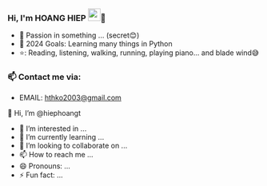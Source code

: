 ### Hi, I'm HOANG HIEP <img src="https://media.giphy.com/media/hvRJCLFzcasrR4ia7z/giphy.gif" width="25px">🌻  


- 🔭 Passion in something ... (secret😊)
- 💪 2024 Goals: Learning many things in Python
- ⭐: Reading, listening, walking, running, playing piano... and blade wind😅




### 📫 Contact me via:
- EMAIL: hthko2003@gmail.com

👋 Hi, I’m @hiephoangt
- 👀 I’m interested in ...
- 🌱 I’m currently learning ...
- 💞️ I’m looking to collaborate on ...
- 📫 How to reach me ...
- 😄 Pronouns: ...
- ⚡ Fun fact: ...

<!---
hiephoangt/hiephoangt is a ✨ special ✨ repository because its `README.md` (this file) appears on your GitHub profile.
You can click the Preview link to take a look at your changes.
--->
